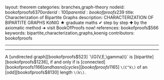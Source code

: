 layout: theorem
categories: branches,graph-theory
nodeid: bookofproofs$6370
orderid: 100
parentid: bookofproofs$239
title: Characterization of Bipartite Graphs
description: CHARACTERIZATION OF BIPARTITE GRAPHS KöNIG &#9733; graduate maths &#10004; step by step &#10010; by the axiomatic method &#10140; visit BookOfProofs now!
references: bookofproofs$566
keywords: bipartite,characterization,graphs,koenig
contributors: bookofproofs

---


---

A [undirected graph][bookofproofs$523] `\(G(V,E,\gamma)\)` is [bipartite][bookofproofs$1236], if and only if is [connected][bookofproofs$1166] and has no [cycles][bookofproofs$1165] `\(C^k\)` of an [odd][bookofproofs$8130] length `\(k\)`.
